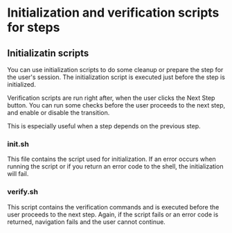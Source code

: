 # Initialization and verification scripts for steps

## Initializatin scripts

You can use initialization scripts to do some cleanup or prepare the step for the user's session. The initialization script is executed just before the step is initialized.

Verification scripts are run right after, when the user clicks the Next Step button. You can run some checks before the user proceeds to the next step, and enable or disable the transition.

This is especially useful when a step depends on the previous step.

### init.sh

This file contains the script used for initialization. If an error occurs when running the script or if you return an error code to the shell, the initialization will fail.

### verify.sh

This script contains the verification commands and is executed before the user proceeds to the next step. Again, if the script fails or an error code is returned, navigation fails and the user cannot continue.
